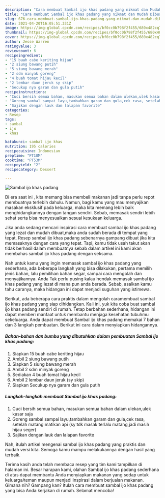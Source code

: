 ```yaml
---
description: "Cara membuat Sambal ijo khas padang yang nikmat dan Mudah Dibuat"
title: "Cara membuat Sambal ijo khas padang yang nikmat dan Mudah Dibuat"
slug: 676-cara-membuat-sambal-ijo-khas-padang-yang-nikmat-dan-mudah-dibuat
date: 2021-04-20T16:05:51.331Z
image: https://img-global.cpcdn.com/recipes/bf0cc0b798f2f455/680x482cq70/sambal-ijo-khas-padang-foto-resep-utama.jpg
thumbnail: https://img-global.cpcdn.com/recipes/bf0cc0b798f2f455/680x482cq70/sambal-ijo-khas-padang-foto-resep-utama.jpg
cover: https://img-global.cpcdn.com/recipes/bf0cc0b798f2f455/680x482cq70/sambal-ijo-khas-padang-foto-resep-utama.jpg
author: Jesse Warren
ratingvalue: 3
reviewcount: 6
recipeingredient:
- "15 buah cabe keriting hijau"
- "2 siung bawang putih"
- "5 siung bawang merah"
- "2 sdm minyak goreng"
- "4 buah tomat hijau kecil"
- "2 lembar daun jeruk sy skip"
- "Secukup nya garam dan gula putih"
recipeinstructions:
- "Cuci bersih semua bahan, masukan semua bahan dalam ulekan,ulek kasar saja"
- "Goreng sambal sampai layu,tambahkan garam dan gula,cek rasa, setelah matang matikan api (sy tdk masak terlalu matang,jadi masih hijau seger)"
- "Sajikan dengan lauk dan lalapan favorite"
categories:
- Resep
tags:
- sambal
- ijo
- khas

katakunci: sambal ijo khas 
nutrition: 195 calories
recipecuisine: Indonesian
preptime: "PT18M"
cooktime: "PT53M"
recipeyield: "2"
recipecategory: Dessert

---
```



![Sambal ijo khas padang](https://img-global.cpcdn.com/recipes/bf0cc0b798f2f455/680x482cq70/sambal-ijo-khas-padang-foto-resep-utama.jpg)

Di era  saat ini , kita memang bisa membeli makanan jadi tanpa perlu repot membuatnya terlebih dahulu. Namun, bagi kamu yang mau menyajikan masakan eksklusif pada keluarga, maka kita memang lebih baik menghidangkannya dengan tangan sendiri. Sebab, memasak sendiri lebih sehat serta bisa menyesuaikan sesuai kesukaan keluarga.

Jika anda sedang mencari inspirasi cara membuat sambal ijo khas padang yang lezat dan mudah dibuat,maka anda sudah berada di tempat yang tepat. Resep sambal ijo khas padang  sebenarnya gampang dibuat jika kita memasaknya dengan cara yang tepat. Tapi, kamu tidak usah takut akan tidak berhasil dalam membuatnya 
sebab dalam artikel ini kami akan membahas sambal ijo khas padang dengan seksama.  



Nah untuk kamu yang ingin memasak sambal ijo khas padang yang sederhana, ada beberapa langkah yang bisa dilakukan, pertama memilih jenis bahan, lalu pemilihan bahan segar, sampai cara mengolah dan menyajikannya. Anda Tak perlu pusing kalau hendak memasak sambal ijo khas padang yang lezat di mana pun anda berada. Sebab, asalkan kamu  tahu caranya, maka hidangan ini dapat menjadi suguhan yang istimewa.

Berikut, ada beberapa cara praktis  dalam mengolah caramembuat sambal ijo khas padang yang siap dihidangkan. Kali ini, yuk kita coba buat sambal ijo khas padang sendiri di rumah. Tetap berbahan sederhana, hidangan ini dapat memberi manfaat untuk membantu menjaga kesehatan tubuhmu sekeluarga. Anda dapat membuat Sambal ijo khas padang memakai 7 bahan dan 3 langkah pembuatan. Berikut ini cara dalam menyiapkan hidangannya.

<!--inarticleads1-->

##### Bahan-bahan dan bumbu yang dibutuhkan dalam pembuatan Sambal ijo khas padang:

1. Siapkan 15 buah cabe keriting hijau
1. Ambil 2 siung bawang putih
1. Siapkan 5 siung bawang merah
1. Ambil 2 sdm minyak goreng
1. Sediakan 4 buah tomat hijau kecil
1. Ambil 2 lembar daun jeruk (sy skip)
1. Siapkan Secukup nya garam dan gula putih




<!--inarticleads2-->

##### Langkah-langkah membuat Sambal ijo khas padang:

1. Cuci bersih semua bahan, masukan semua bahan dalam ulekan,ulek kasar saja
1. Goreng sambal sampai layu,tambahkan garam dan gula,cek rasa, setelah matang matikan api (sy tdk masak terlalu matang,jadi masih hijau seger)
1. Sajikan dengan lauk dan lalapan favorite




Nah, itulah artikel mengenai  sambal ijo khas padang  yang praktis dan mudah versi kita. Semoga kamu mampu melakukannya dengan hasil yang terbaik. 

Terima kasih anda telah membaca resep yang tim kami tampilkan di halaman ini. Besar harapan kami, olahan  Sambal ijo khas padang sederhana di atas dapat membantu Anda menyiapkan makanan yang sedap untuk keluarga/teman maupun menjadi inspirasi dalam berjualan makanan. Gimana nih? Gampang kan? Itulah cara membuat sambal ijo khas padang yang bisa Anda kerjakan di rumah. Selamat mencoba!

